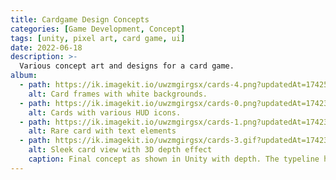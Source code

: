 ```yaml
---
title: Cardgame Design Concepts
categories: [Game Development, Concept]
tags: [unity, pixel art, card game, ui]
date: 2022-06-18
description: >-
  Various concept art and designs for a card game.
album:
  - path: https://ik.imagekit.io/uwzmgirgsx/cards-4.png?updatedAt=1742599108704
    alt: Card frames with white backgrounds.
  - path: https://ik.imagekit.io/uwzmgirgsx/cards-0.png?updatedAt=1742348943814
    alt: Cards with various HUD icons.
  - path: https://ik.imagekit.io/uwzmgirgsx/cards-1.png?updatedAt=1742348943814
    alt: Rare card with text elements
  - path: https://ik.imagekit.io/uwzmgirgsx/cards-3.gif?updatedAt=1742348943814
    alt: Sleek card view with 3D depth effect
    caption: Final concept as shown in Unity with depth. The typeline has been converted to icons with specific shape language to be more accessible for color-blindness. Minimalistic elements are used as a compromise to have readable card text unconstrained by the true pixel size of the pixel-art style.
---
```

